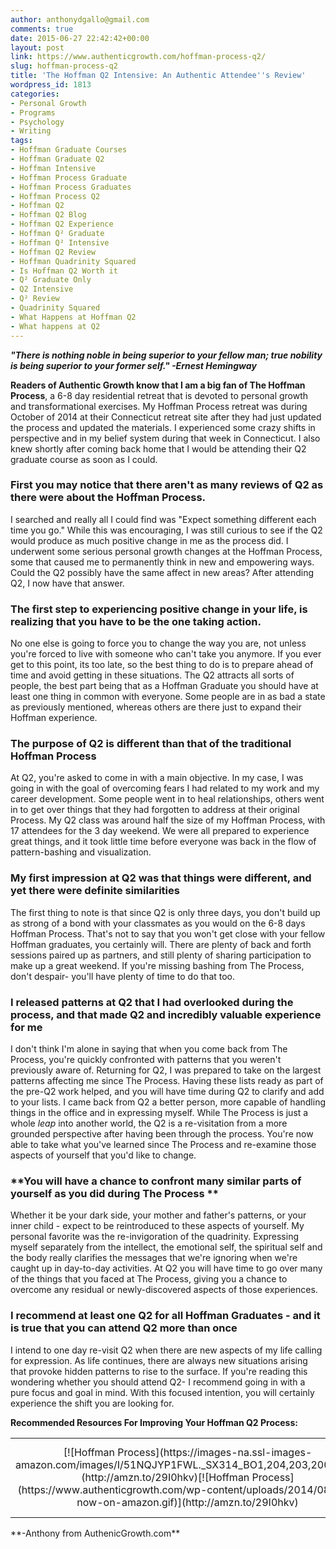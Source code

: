```yaml
---
author: anthonydgallo@gmail.com
comments: true
date: 2015-06-27 22:42:42+00:00
layout: post
link: https://www.authenticgrowth.com/hoffman-process-q2/
slug: hoffman-process-q2
title: 'The Hoffman Q2 Intensive: An Authentic Attendee''s Review'
wordpress_id: 1813
categories:
- Personal Growth
- Programs
- Psychology
- Writing
tags:
- Hoffman Graduate Courses
- Hoffman Graduate Q2
- Hoffman Intensive
- Hoffman Process Graduate
- Hoffman Process Graduates
- Hoffman Process Q2
- Hoffman Q2
- Hoffman Q2 Blog
- Hoffman Q2 Experience
- Hoffman Q² Graduate
- Hoffman Q² Intensive
- Hoffman Q2 Review
- Hoffman Quadrinity Squared
- Is Hoffman Q2 Worth it
- Q² Graduate Only
- Q2 Intensive
- Q² Review
- Quadrinity Squared
- What Happens at Hoffman Q2
- What happens at Q2
---
```


_**"There is nothing noble in being superior to your fellow man; true nobility is being superior to your former self." -Ernest Hemingway**_


**Readers of Authentic Growth know that I am a big fan of The Hoffman Process**, a 6-8 day residential retreat that is devoted to personal growth and transformational exercises. My Hoffman Process retreat was during October of 2014 at their Connecticut retreat site after they had just updated the process and updated the materials. I experienced some crazy shifts in perspective and in my belief system during that week in Connecticut. I also knew shortly after coming back home that I would be attending their Q2 graduate course as soon as I could.





### **First you may notice that there aren't as many reviews of Q2 as there were about the Hoffman Process.**




I searched and really all I could find was "Expect something different each time you go." While this was encouraging, I was still curious to see if the Q2 would produce as much positive change in me as the process did. I underwent some serious personal growth changes at the Hoffman Process, some that caused me to permanently think in new and empowering ways. Could the Q2 possibly have the same affect in new areas? After attending Q2, I now have that answer.





### **The first step to experiencing positive change in your life, is realizing that you have to be the one taking action.**




No one else is going to force you to change the way you are, not unless you're forced to live with someone who can't take you anymore. If you ever get to this point, its too late, so the best thing to do is to prepare ahead of time and avoid getting in these situations. The Q2 attracts all sorts of people, the best part being that as a Hoffman Graduate you should have at least one thing in common with everyone. Some people are in as bad a state as previously mentioned, whereas others are there just to expand their Hoffman experience.





### **The purpose of Q2 is different than that of the traditional Hoffman Process**




At Q2, you're asked to come in with a main objective. In my case, I was going in with the goal of overcoming fears I had related to my work and my career development. Some people went in to heal relationships, others went in to get over things that they had forgotten to address at their original Process. My Q2 class was around half the size of my Hoffman Process, with 17 attendees for the 3 day weekend. We were all prepared to experience great things, and it took little time before everyone was back in the flow of pattern-bashing and visualization.





### **My first impression at Q2 was that things were different, and yet there were definite similarities**




The first thing to note is that since Q2 is only three days, you don't build up as strong of a bond with your classmates as you would on the 6-8 days Hoffman Process. That's not to say that you won't get close with your fellow Hoffman graduates, you certainly will. There are plenty of back and forth sessions paired up as partners, and still plenty of sharing participation to make up a great weekend. If you're missing bashing from The Process, don't despair- you'll have plenty of time to do that too.





### **I released patterns at Q2 that I had overlooked during the process, and that made Q2 and incredibly valuable experience for me**




I don't think I'm alone in saying that when you come back from The Process, you're quickly confronted with patterns that you weren't previously aware of. Returning for Q2, I was prepared to take on the largest patterns affecting me since The Process. Having these lists ready as part of the pre-Q2 work helped, and you will have time during Q2 to clarify and add to your lists. I came back from Q2 a better person, more capable of handling things in the office and in expressing myself. While The Process is just a whole _leap_ into another world, the Q2 is a re-visitation from a more grounded perspective after having been through the process. You're now able to take what you've learned since The Process and re-examine those aspects of yourself that you'd like to change.





### **You will have a chance to confront many similar parts of yourself as you did during The Process **


Whether it be your dark side, your mother and father's patterns, or your inner child - expect to be reintroduced to these aspects of yourself. My personal favorite was the re-invigoration of the quadrinity. Expressing myself separately from the intellect, the emotional self, the spiritual self and the body really clarifies the messages that we're ignoring when we're caught up in day-to-day activities. At Q2 you will have time to go over many of the things that you faced at The Process, giving you a chance to overcome any residual or newly-discovered aspects of those experiences.


### **I recommend at least one Q2 for all Hoffman Graduates - and it is true that you can attend Q2 more than once**




I intend to one day re-visit Q2 when there are new aspects of my life calling for expression. As life continues, there are always new situations arising that provoke hidden patterns to rise to the surface. If you're reading this wondering whether you should attend Q2- I recommend going in with a pure focus and goal in mind. With this focused intention, you will certainly experience the shift you are looking for.


**Recommended Resources For Improving Your Hoffman Q2 Process:**
<table >
<tbody >
<tr align="center" >

<td >[![Hoffman Process](https://images-na.ssl-images-amazon.com/images/I/51NQJYP1FWL._SX314_BO1,204,203,200_.jpg)](http://amzn.to/29I0hkv)[![Hoffman Process](https://www.authenticgrowth.com/wp-content/uploads/2014/08/buy-now-on-amazon.gif)](http://amzn.to/29I0hkv)
</td>

<td >[![Journey Into Love](https://images-na.ssl-images-amazon.com/images/I/51wzG7s20uL._SX303_BO1,204,203,200_.jpg)](http://amzn.to/29Npz2a)[![Journey Into Love](https://www.authenticgrowth.com/wp-content/uploads/2014/08/buy-now-on-amazon.gif)](http://amzn.to/29Npz2a)
</td>

<td >[![No One Is To Blame - Bob Hoffman](https://images-na.ssl-images-amazon.com/images/I/41uOmXuimoL._SX335_BO1,204,203,200_.jpg)](http://amzn.to/29EUalw)[![No One Is To Blame - Bob Hoffman](https://www.authenticgrowth.com/wp-content/uploads/2014/08/buy-now-on-amazon.gif)](http://amzn.to/29EUalw)
</td>
</tr>
</tbody>
</table>
**-Anthony from AuthenicGrowth.com**
